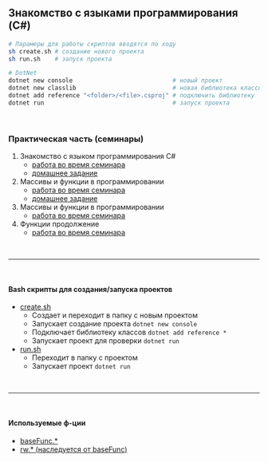 Знакомство с языками программирования (C#)
-----------------------------------------------

```bash
# Парамеры для работы скриптов вводятся по ходу
sh create.sh # создание нового проекта
sh run.sh    # запуск проекта

# DotNet
dotnet new console                            # новый проект
dotnet new classlib                           # новая библиотека классов
dotnet add reference "<folder>/<file>.csproj" # подключить библиотеку
dotnet run                                    # запуск проекта
```

<br>

### Практическая часть (семинары)
1. Знакомство с языком программирования С#
	- [работа во время семинара](https://github.com/crasher307/c-sharp/tree/master/lesson1/work)
	- [домашнее задание](https://github.com/crasher307/c-sharp/tree/master/lesson1/homework)
2. Массивы и функции в программировании
	- [работа во время семинара](https://github.com/crasher307/c-sharp/tree/master/lesson2/work)
	- [домашнее задание](https://github.com/crasher307/c-sharp/tree/master/lesson2/homework)
3. Массивы и функции в программировании
	- [работа во время семинара](https://github.com/crasher307/c-sharp/tree/master/lesson3/work)
4. Функции продолжение
	- [работа во время семинара](https://github.com/crasher307/c-sharp/tree/master/lesson4/work)

<br>

-----------------------------------------------

<br>

#### Bash скрипты для создания/запуска проектов
- [create.sh](https://github.com/crasher307/c-sharp/blob/master/create.sh)
	- Создает и переходит в папку с новым проектом
	- Запускает создание проекта `dotnet new console`
	- Подключает библиотеку классов `dotnet add reference *`
	- Запускает проект для проверки `dotnet run`
- [run.sh](https://github.com/crasher307/c-sharp/blob/master/run.sh)
	- Переходит в папку с проектом
	- Запускает проект `dotnet run`

<br>

-----------------------------------------------

<br>

#### Используемые ф-ции
- [baseFunc.*](https://github.com/crasher307/c-sharp/blob/master/func/baseFunc.cs)
- [rw.* (наследуется от baseFunc)](https://github.com/crasher307/c-sharp/blob/master/func/rw.cs)